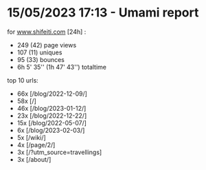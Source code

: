 # 15/05/2023 17:13 - Umami report
for www.shifeiti.com [24h] :

 - 249 (42) page views
 - 107 (11) uniques
 - 95 (33) bounces
 - 6h 5' 35'' (1h 47' 43'') totaltime


top 10 urls:
 - 66x [/blog/2022-12-09/]
 - 58x [/]
 - 46x [/blog/2023-01-12/]
 - 23x [/blog/2022-12-22/]
 - 15x [/blog/2022-05-07/]
 - 6x [/blog/2023-02-03/]
 - 5x [/wiki/]
 - 4x [/page/2/]
 - 3x [/?utm_source=travellings]
 - 3x [/about/]


